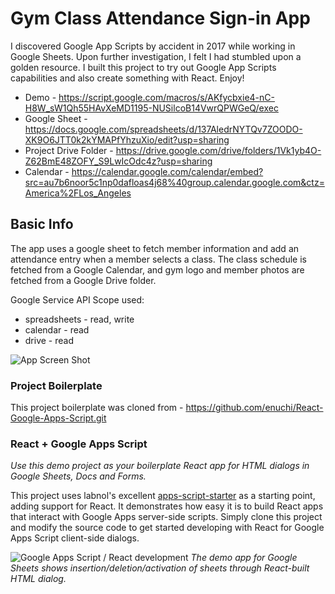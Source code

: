 # Gym Class Attendance Sign-in App
I discovered Google App Scripts by accident in 2017 while working in Google Sheets. Upon further investigation, I felt I had stumbled upon a golden resource. I built this project to try out Google App Scripts capabilities and also create something with React. Enjoy!

* Demo - https://script.google.com/macros/s/AKfycbxie4-nC-H8W_sW1Qh55HAvXeMD1195-NUSilcoB14VwrQPWGeQ/exec
* Google Sheet - https://docs.google.com/spreadsheets/d/137AledrNYTQv7ZOODO-XK9O6JTT0k2kYMAPfYhzuXio/edit?usp=sharing
* Project Drive Folder - https://drive.google.com/drive/folders/1Vk1yb4O-Z62BmE48ZOFY_S9LwIcOdc4z?usp=sharing
* Calendar - https://calendar.google.com/calendar/embed?src=au7b6noor5c1np0dafloas4j68%40group.calendar.google.com&ctz=America%2FLos_Angeles

## Basic Info
The app uses a google sheet to fetch member information and add an attendance entry when a member selects a class. The class schedule is fetched from a Google Calendar, and gym logo and member photos are fetched from a Google Drive folder.

Google Service API Scope used:
* spreadsheets - read, write
* calendar - read
* drive - read

![App Screen Shot](https://i.imgur.com/kgRvwtJ.png)

### Project Boilerplate
This project boilerplate was cloned from - https://github.com/enuchi/React-Google-Apps-Script.git

### React + Google Apps Script
*Use this demo project as your boilerplate React app for HTML dialogs in Google Sheets, Docs and Forms.*

This project uses labnol's excellent [apps-script-starter](https://github.com/labnol/apps-script-starter) as a starting point, adding support for React. It demonstrates how easy it is to build React apps that interact with Google Apps server-side scripts. Simply clone this project and modify the source code to get started developing with React for Google Apps Script client-side dialogs.

![Google Apps Script / React development](https://i.imgur.com/0yYQoYj.jpg "Start a React project for Google Apps Script")
*The demo app for Google Sheets shows insertion/deletion/activation of sheets through React-built HTML dialog.*
